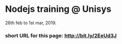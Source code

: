 # Nodejs training @ Unisys

26th feb to 1st mar, 2019.

### short URL for this page: http://bit.ly/2EeUd3J

